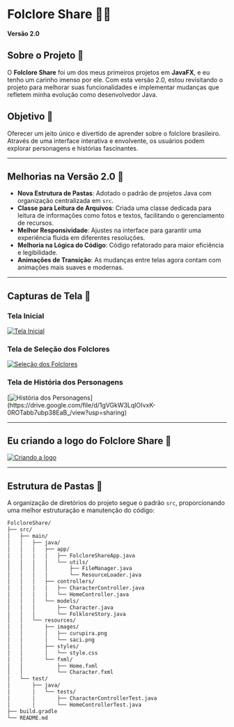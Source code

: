 # Folclore Share 🌳✨
**Versão 2.0**

## Sobre o Projeto 💖
O **Folclore Share** foi um dos meus primeiros projetos em **JavaFX**, e eu tenho um carinho imenso por ele. Com esta versão 2.0, estou revisitando o projeto para melhorar suas funcionalidades e implementar mudanças que refletem minha evolução como desenvolvedor Java.

## Objetivo 🎯
Oferecer um jeito único e divertido de aprender sobre o folclore brasileiro. Através de uma interface interativa e envolvente, os usuários podem explorar personagens e histórias fascinantes.

---

## Melhorias na Versão 2.0 🚀
- **Nova Estrutura de Pastas**: Adotado o padrão de projetos Java com organização centralizada em `src`.
- **Classe para Leitura de Arquivos**: Criada uma classe dedicada para leitura de informações como fotos e textos, facilitando o gerenciamento de recursos.
- **Melhor Responsividade**: Ajustes na interface para garantir uma experiência fluida em diferentes resoluções.
- **Melhoria na Lógica do Código**: Código refatorado para maior eficiência e legibilidade.
- **Animações de Transição**: As mudanças entre telas agora contam com animações mais suaves e modernas.

---

## Capturas de Tela 📸

### Tela Inicial
[![Tela Inicial](https://drive.google.com/uc?id=1nF7UZTvvTW-BTn-hsa_hVI4GW8OA3ghl)](https://drive.google.com/file/d/1nF7UZTvvTW-BTn-hsa_hVI4GW8OA3ghl/view?usp=sharing)

### Tela de Seleção dos Folclores
[![Seleção dos Folclores](https://drive.google.com/uc?id=1HuIdSdbkOQwPyvP2ZKxvpPtlFc-GzdRo)](https://drive.google.com/file/d/1HuIdSdbkOQwPyvP2ZKxvpPtlFc-GzdRo/view?usp=sharing)

### Tela de História dos Personagens
[![História dos Personagens](https://drive.google.com/uc?id=1gVGkW3LqIOIvxK-0ROTabb7ubp38EaB_)](https://drive.google.com/file/d/1gVGkW3LqIOIvxK-0ROTabb7ubp38EaB_/view?usp=sharing)

---

## Eu criando a logo do Folclore Share 🎨
[![Criando a logo](https://drive.google.com/uc?id=1CDdL6Cu31zJpARclYAh03ZbiZIod2AEt)](https://drive.google.com/file/d/1CDdL6Cu31zJpARclYAh03ZbiZIod2AEt/view?usp=sharing)

---

## Estrutura de Pastas 📂
A organização de diretórios do projeto segue o padrão `src`, proporcionando uma melhor estruturação e manutenção do código:

```bash
FolcloreShare/
├── src/
│   ├── main/
│   │   ├── java/
│   │   │   ├── app/
│   │   │   │   ├── FolcloreShareApp.java
│   │   │   │   └── utils/
│   │   │   │       ├── FileManager.java
│   │   │   │       └── ResourceLoader.java
│   │   │   ├── controllers/
│   │   │   │   ├── CharacterController.java
│   │   │   │   └── HomeController.java
│   │   │   └── models/
│   │   │       ├── Character.java
│   │   │       └── FolkloreStory.java
│   │   └── resources/
│   │       ├── images/
│   │       │   ├── curupira.png
│   │       │   └── saci.png
│   │       ├── styles/
│   │       │   └── style.css
│   │       └── fxml/
│   │           ├── Home.fxml
│   │           └── Character.fxml
│   └── test/
│       ├── java/
│       │   └── tests/
│       │       ├── CharacterControllerTest.java
│       │       └── HomeControllerTest.java
├── build.gradle
└── README.md
````

